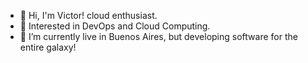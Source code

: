 - 👋 Hi, I'm Victor! cloud enthusiast.
- 💖 Interested in DevOps and Cloud Computing.
- 🏡 I’m currently live in Buenos Aires, but developing software for the entire galaxy!


<!---
ViktorMP/ViktorMP is a ✨ special ✨ repository because its `README.md` (this file) appears on your GitHub profile.
You can click the Preview link to take a look at your changes.
--->
